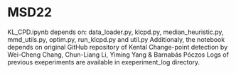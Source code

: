 # MSD22

KL_CPD.ipynb depends on: data_loader.py, klcpd.py, median_heuristic.py, mmd_utils.py, optim.py, run_klcpd.py and util.py
Additionaly, the notebook depends on original GitHub repository of Kental Change-point detection by Wei-Cheng Chang, Chun-Liang Li, Yiming Yang & Barnabás Póczos
Logs of previous exeperiments are available in exeperiment_log directory.
